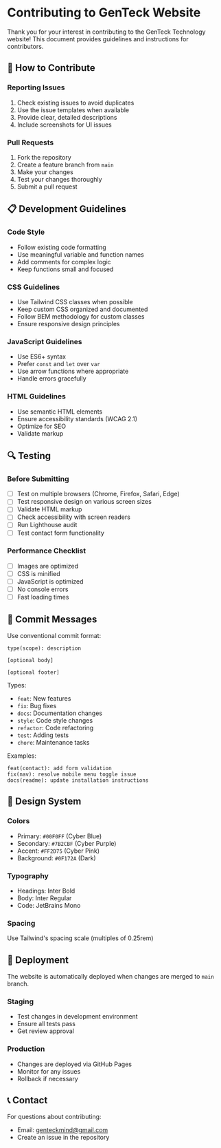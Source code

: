 # Contributing to GenTeck Website

Thank you for your interest in contributing to the GenTeck Technology website! This document provides guidelines and instructions for contributors.

## 🤝 How to Contribute

### Reporting Issues
1. Check existing issues to avoid duplicates
2. Use the issue templates when available
3. Provide clear, detailed descriptions
4. Include screenshots for UI issues

### Pull Requests
1. Fork the repository
2. Create a feature branch from `main`
3. Make your changes
4. Test your changes thoroughly
5. Submit a pull request

## 📋 Development Guidelines

### Code Style
- Follow existing code formatting
- Use meaningful variable and function names
- Add comments for complex logic
- Keep functions small and focused

### CSS Guidelines
- Use Tailwind CSS classes when possible
- Keep custom CSS organized and documented
- Follow BEM methodology for custom classes
- Ensure responsive design principles

### JavaScript Guidelines
- Use ES6+ syntax
- Prefer `const` and `let` over `var`
- Use arrow functions where appropriate
- Handle errors gracefully

### HTML Guidelines
- Use semantic HTML elements
- Ensure accessibility standards (WCAG 2.1)
- Optimize for SEO
- Validate markup

## 🔍 Testing

### Before Submitting
- [ ] Test on multiple browsers (Chrome, Firefox, Safari, Edge)
- [ ] Test responsive design on various screen sizes
- [ ] Validate HTML markup
- [ ] Check accessibility with screen readers
- [ ] Run Lighthouse audit
- [ ] Test contact form functionality

### Performance Checklist
- [ ] Images are optimized
- [ ] CSS is minified
- [ ] JavaScript is optimized
- [ ] No console errors
- [ ] Fast loading times

## 📝 Commit Messages

Use conventional commit format:
```
type(scope): description

[optional body]

[optional footer]
```

Types:
- `feat`: New features
- `fix`: Bug fixes
- `docs`: Documentation changes
- `style`: Code style changes
- `refactor`: Code refactoring
- `test`: Adding tests
- `chore`: Maintenance tasks

Examples:
```
feat(contact): add form validation
fix(nav): resolve mobile menu toggle issue
docs(readme): update installation instructions
```

## 🎨 Design System

### Colors
- Primary: `#00F0FF` (Cyber Blue)
- Secondary: `#7B2CBF` (Cyber Purple)
- Accent: `#FF2D75` (Cyber Pink)
- Background: `#0F172A` (Dark)

### Typography
- Headings: Inter Bold
- Body: Inter Regular
- Code: JetBrains Mono

### Spacing
Use Tailwind's spacing scale (multiples of 0.25rem)

## 🚀 Deployment

The website is automatically deployed when changes are merged to `main` branch.

### Staging
- Test changes in development environment
- Ensure all tests pass
- Get review approval

### Production
- Changes are deployed via GitHub Pages
- Monitor for any issues
- Rollback if necessary

## 📞 Contact

For questions about contributing:
- Email: genteckmind@gmail.com
- Create an issue in the repository
